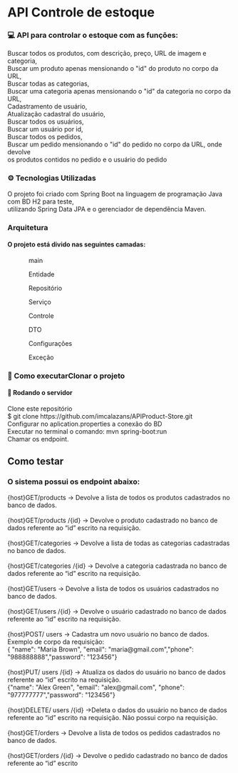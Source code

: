 <h1>API Controle de estoque</h1>

<h3>
💻 API para controlar o estoque com as funções:
</h3>
<p>
Buscar todos os produtos, com descrição, preço, URL de imagem e categoria,</br>
Buscar um produto apenas mensionando o "id" do produto no corpo da URL,</br>
Buscar todas as categorias,</br>
Buscar uma categoria apenas mensionando o "id" da categoria no corpo da URL,</br>
Cadastramento de usuário,</br>
Atualização cadastral do usuário,</br>
Buscar todos os usuários,</br>
Buscar um usuário por id,</br>
Buscar todos os pedidos,</br>
Buscar um pedido mensionando o "id" do pedido no corpo da URL, onde devolve </br> 
os produtos contidos no pedido e o usuário do pedido
</p>
<h3>
⚙️ Tecnologias Utilizadas
</h3>
<p>
O projeto foi criado com Spring Boot na linguagem de programação Java com BD H2 para teste, </br> 
utilizando Spring Data JPA e o gerenciador de dependência Maven.
</p>

<h3>
Arquitetura
</h3>
<h4>
O projeto está divido nas seguintes camadas:
</h4>
<ul>
<ol>main</ol>
<ol>Entidade</ol>
<ol>Repositório</ol>
<ol>Serviço</ol>
<ol>Controle</ol>
<ol>DTO</ol>
<ol>Configurações</ol>
<ol>Exceção</ol>
</ul>
<h3>
🚀 Como executarClonar o projeto
</h3>
<h4>
🎲 Rodando o servidor
</h4>
<p>
Clone este repositório</br>
$ git clone https://github.com/imcalazans/APIProduct-Store.git</br>
Configurar no aplication.properties a conexão do BD</br>
Executar no terminal o comando: mvn spring-boot:run</br>
Chamar os endpoint.
<p>

<h2>
Como testar
</h2>
<h3>
O sistema possui os endpoint abaixo:
</h3>
<p>
{host}GET/products -> Devolve a lista de todos os produtos cadastrados no banco de dados.</br></br>
{host}GET/products /{id} -> Devolve o produto cadastrado no banco de dados referente ao “id” escrito na requisição.</br></br>
{host}GET/categories -> Devolve a lista de todas as categorias cadastradas no banco de dados.</br></br>
{host}GET/categories /{id} -> Devolve a categoria cadastrada no banco de dados referente ao “id” escrito na requisição.</br></br>
{host}GET/users -> Devolve a lista de todos os usuários cadastrados no banco de dados.</br></br>
{host}GET/users /{id} -> Devolve o usuário cadastrado no banco de dados referente ao “id” escrito na requisição.</br></br>
{host}POST/ users  -> Cadastra um novo usuário no banco de dados. Exemplo de corpo da requisição:</br>
{ "name": "Maria Brown", "email": "maria@gmail.com","phone": "988888888","password": "123456"}</br></br>
{host}PUT/ users /{id} -> Atualiza os dados do usuário no banco de dados referente ao “id” escrito na requisição.</br>
{"name": "Alex Green", "email": "alex@gmail.com", "phone": "977777777","password": "123456"}</br></br>
{host}DELETE/ users /{id} ->Deleta o dados do usuário no banco de dados referente ao “id” escrito na requisição. Não possui corpo na requisição.</br></br>
{host}GET/orders -> Devolve a lista de todos os pedidos cadastrados no banco de dados.</br></br>
{host}GET/orders /{id} -> Devolve o pedido cadastrado no banco de dados referente ao “id” escrito</br></br>
</p>
